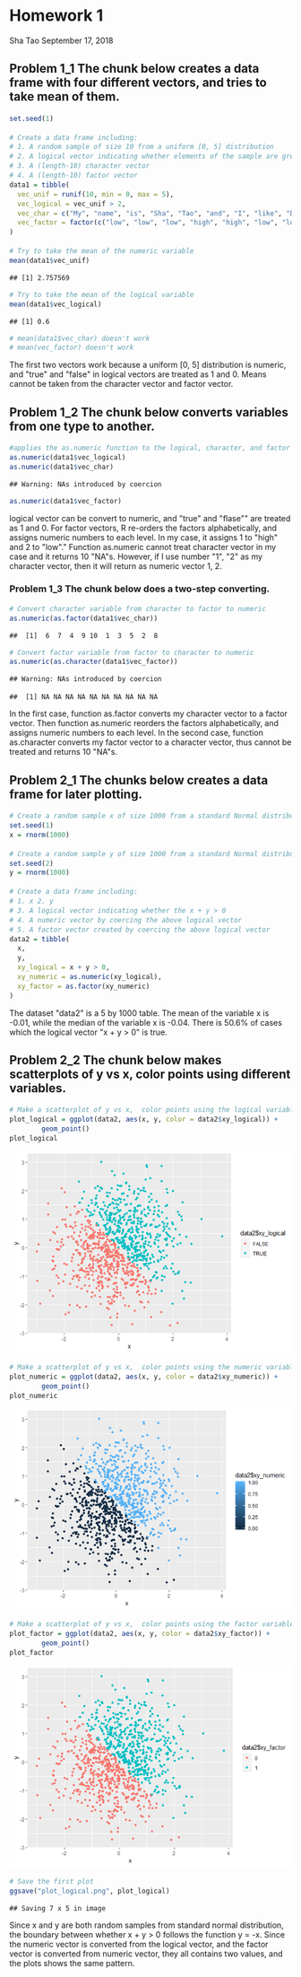 Homework 1
================
Sha Tao
September 17, 2018

Problem 1\_1 The chunk below creates a data frame with four different vectors, and tries to take mean of them.
--------------------------------------------------------------------------------------------------------------

``` r
set.seed(1)

# Create a data frame including:
# 1. A random sample of size 10 from a uniform [0, 5] distribution
# 2. A logical vector indicating whether elements of the sample are greater than 2
# 3. A (length-10) character vector
# 4. A (length-10) factor vector
data1 = tibble(
  vec_unif = runif(10, min = 0, max = 5),
  vec_logical = vec_unif > 2,
  vec_char = c("My", "name", "is", "Sha", "Tao", "and", "I", "like", "Data", "Science"),
  vec_factor = factor(c("low", "low", "low", "high", "high", "low", "low", "low", "high", "high"))
)

# Try to take the mean of the numeric variable
mean(data1$vec_unif)
```

    ## [1] 2.757569

``` r
# Try to take the mean of the logical variable
mean(data1$vec_logical)
```

    ## [1] 0.6

``` r
# mean(data1$vec_char) doesn't work
# mean(vec_factor) doesn't work
```

The first two vectors work because a uniform \[0, 5\] distribution is numeric, and "true" and "false" in logical vectors are treated as 1 and 0.
Means cannot be taken from the character vector and factor vector.

Problem 1\_2 The chunk below converts variables from one type to another.
-------------------------------------------------------------------------

``` r
#applies the as.numeric function to the logical, character, and factor variables
as.numeric(data1$vec_logical)
as.numeric(data1$vec_char)
```

    ## Warning: NAs introduced by coercion

``` r
as.numeric(data1$vec_factor)
```

logical vector can be convert to numeric, and "true" and "flase"" are treated as 1 and 0.
For factor vectors, R re-orders the factors alphabetically, and assigns numeric numbers to each level. In my case, it assigns 1 to "high" and 2 to "low"."
Function as.numeric cannot treat character vector in my case and it returns 10 "NA"s. However, if I use number "1", "2" as my character vector, then it will return as numeric vector 1, 2.

### Problem 1\_3 The chunk below does a two-step converting.

``` r
# Convert character variable from character to factor to numeric
as.numeric(as.factor(data1$vec_char))
```

    ##  [1]  6  7  4  9 10  1  3  5  2  8

``` r
# Convert factor variable from factor to character to numeric
as.numeric(as.character(data1$vec_factor))
```

    ## Warning: NAs introduced by coercion

    ##  [1] NA NA NA NA NA NA NA NA NA NA

In the first case, function as.factor converts my character vector to a factor vector. Then function as.numeric reorders the factors alphabetically, and assigns numeric numbers to each level.
In the second case, function as.character converts my factor vector to a character vector, thus cannot be treated and returns 10 "NA"s.

Problem 2\_1 The chunks below creates a data frame for later plotting.
----------------------------------------------------------------------

``` r
# Create a random sample x of size 1000 from a standard Normal distribution
set.seed(1)
x = rnorm(1000)

# Create a random sample y of size 1000 from a standard Normal distribution
set.seed(2)
y = rnorm(1000)

# Create a data frame including:
# 1. x 2. y
# 3. A logical vector indicating whether the x + y > 0
# 4. A numeric vector by coercing the above logical vector
# 5. A factor vector created by coercing the above logical vector
data2 = tibble(
  x,
  y,
  xy_logical = x + y > 0,
  xy_numeric = as.numeric(xy_logical),
  xy_factor = as.factor(xy_numeric)
)
```

The dataset "data2" is a 5 by 1000 table.
The mean of the variable x is -0.01, while the median of the variable x is -0.04.
There is 50.6% of cases which the logical vector "x + y &gt; 0" is true.

Problem 2\_2 The chunk below makes scatterplots of y vs x, color points using different variables.
--------------------------------------------------------------------------------------------------

``` r
# Make a scatterplot of y vs x,  color points using the logical variable
plot_logical = ggplot(data2, aes(x, y, color = data2$xy_logical)) +
        geom_point()
plot_logical
```

![](p8105_hw1_st3117_files/figure-markdown_github/problem%202_2-1.png)

``` r
# Make a scatterplot of y vs x,  color points using the numeric variable
plot_numeric = ggplot(data2, aes(x, y, color = data2$xy_numeric)) +
        geom_point()
plot_numeric
```

![](p8105_hw1_st3117_files/figure-markdown_github/problem%202_2-2.png)

``` r
# Make a scatterplot of y vs x,  color points using the factor variable
plot_factor = ggplot(data2, aes(x, y, color = data2$xy_factor)) +
        geom_point()
plot_factor
```

![](p8105_hw1_st3117_files/figure-markdown_github/problem%202_2-3.png)

``` r
# Save the first plot
ggsave("plot_logical.png", plot_logical)
```

    ## Saving 7 x 5 in image

Since x and y are both random samples from standard normal distribution, the boundary between whether x + y &gt; 0 follows the function y = -x. Since the numeric vector is converted from the logical vector, and the factor vector is converted from numeric vector, they all contains two values, and the plots shows the same pattern.
